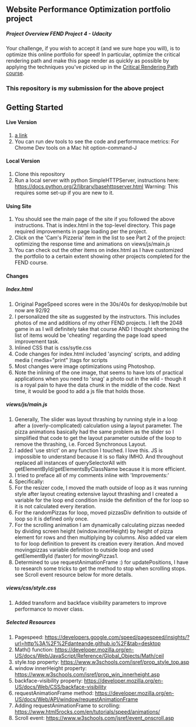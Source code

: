 ## Website Performance Optimization portfolio project

##### Project Overview FEND Project 4 - Udacity

Your challenge, if you wish to accept it (and we sure hope you will), is to optimize this online portfolio for speed! In particular, optimize the critical rendering path and make this page render as quickly as possible by applying the techniques you've picked up in the [Critical Rendering Path course](https://www.udacity.com/course/ud884).



### This repository is my submission for the above project

## Getting Started

#### Live Version

1. [a link](https://danteande.github.io/)
1. You can run dev tools to see the code and performnace metrics: For Chrome Dev tools on a Mac hit option-command-J

#### Local Version

1. Clone this repository
1. Run a local server with python SimpleHTTPServer, instructions here: https://docs.python.org/2/library/basehttpserver.html Warning: This requires some set-up if you are new to it.


#### Using Site

1. You should see the main page of the site if you followed the above instructions. That is index.html in the top-level directory. This page required improvements in page loading per the project.
1. Click on the 'Cam's Pizzeria' item in the list to see Part 2 of the project: optimizing the response time and animations on views/js/main.js
1. You can check out the other items on index.html as I have customized the portfolio to a certain extent showing other projects completed for the FEND course.


#### Changes

##### Index.html


1. Original PageSpeed scores were in the 30s/40s for deskyop/mobile but now are 92/92
1. I personalized the site as suggested by the instructors. This includes photos of me and additions of my other FEND projects. I left the 2048 game in as I will definitely take that course AND I thought shortening the list of items would be 'cheating' regarding the page load speed improvement task.
1. Inlined CSS that is css/sytle.css
1. Code changes for index.html included 'asyncing' scripts, and adding media ( media="print" )tags for scripts
1. Most changes were image optimizations using Photoshop.
1. Note the inlining of the one image, that seems to have lots of practical applications when you need to 'snag' a photo out in the wild - though it is a royal pain to have the data chunk in the middle of the code. Next time, it would be good to add a js file that holds those.

##### views/js/main.js

1. Generally, The slider was layout thrashing by running style in a loop after a (overly-complicated) calculation using a layout parameter. The pizza animations basically had the same problem as the slider so I simplified that code to get the layout parameter outside of the loop to remove the thrashing, i.e. Forced Synchronous Layout.
1. I added 'use strict' on any function I touched. I love this. JS is impossible to understand because it is so flaky IMHO. And throughout replaced all instances of querySelectorAll with getElementById/getElementsByClassName because it is more efficient.
1. I tried to preface all of my comments inline with 'Improvements:'
1. Specifically:
1. For the resizer code, I moved the math outside of loop as it was running style after layout creating extensive layout thrashing and I created a variable for the loop end condition inside the definition of the for loop  so it is not calculated every iteration.
1. For the randomPizzas for loop, moved pizzasDiv definition to outside of loop so it is defined only once.
1. For the scrolling animation I am dynamically calculating pizzas needed by dividing screen height (window.innerHeight) by height of pizza element for rows and then multiplying by columns. Also added var elem to for loop definition to prevent its creation every iteration. And moved movingpizzas variable definition to outside loop and used getElementById (faster) for movingPizzas1.
1. Determined to use requestAnimationFrame  :) for updatePositions, I have to research some tricks to get the method to stop when scrolling stops. see Scroll event resource below for more details.

##### views/css/style.css

1. Added transform and backface visibility parameters to improve performance to mover class.



##### Selected Resources

1. Pagespeed: https://developers.google.com/speed/pagespeed/insights/?url=http%3A%2F%2Fdanteande.github.io%2F&tab=desktop
1. Math() function: https://developer.mozilla.org/en-US/docs/Web/JavaScript/Reference/Global_Objects/Math/ceil
1. style.top property: https://www.w3schools.com/jsref/prop_style_top.asp
1. window innerHeight property: https://www.w3schools.com/jsref/prop_win_innerheight.asp
1. backface-visibility property: https://developer.mozilla.org/en-US/docs/Web/CSS/backface-visibility
1. requestAnimationFrame method: https://developer.mozilla.org/en-US/docs/Web/API/window/requestAnimationFrame
1. Adding requestAnimationFrame to scrolling: https://www.html5rocks.com/en/tutorials/speed/animations/
1. Scroll event: https://www.w3schools.com/jsref/event_onscroll.asp
